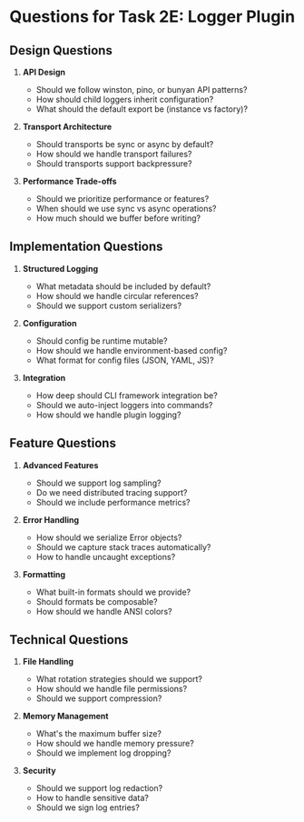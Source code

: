 # Questions for Task 2E: Logger Plugin

## Design Questions

1. **API Design**
   - Should we follow winston, pino, or bunyan API patterns?
   - How should child loggers inherit configuration?
   - What should the default export be (instance vs factory)?

2. **Transport Architecture**
   - Should transports be sync or async by default?
   - How should we handle transport failures?
   - Should transports support backpressure?

3. **Performance Trade-offs**
   - Should we prioritize performance or features?
   - When should we use sync vs async operations?
   - How much should we buffer before writing?

## Implementation Questions

1. **Structured Logging**
   - What metadata should be included by default?
   - How should we handle circular references?
   - Should we support custom serializers?

2. **Configuration**
   - Should config be runtime mutable?
   - How should we handle environment-based config?
   - What format for config files (JSON, YAML, JS)?

3. **Integration**
   - How deep should CLI framework integration be?
   - Should we auto-inject loggers into commands?
   - How should we handle plugin logging?

## Feature Questions

1. **Advanced Features**
   - Should we support log sampling?
   - Do we need distributed tracing support?
   - Should we include performance metrics?

2. **Error Handling**
   - How should we serialize Error objects?
   - Should we capture stack traces automatically?
   - How to handle uncaught exceptions?

3. **Formatting**
   - What built-in formats should we provide?
   - Should formats be composable?
   - How should we handle ANSI colors?

## Technical Questions

1. **File Handling**
   - What rotation strategies should we support?
   - How should we handle file permissions?
   - Should we support compression?

2. **Memory Management**
   - What's the maximum buffer size?
   - How should we handle memory pressure?
   - Should we implement log dropping?

3. **Security**
   - Should we support log redaction?
   - How to handle sensitive data?
   - Should we sign log entries?